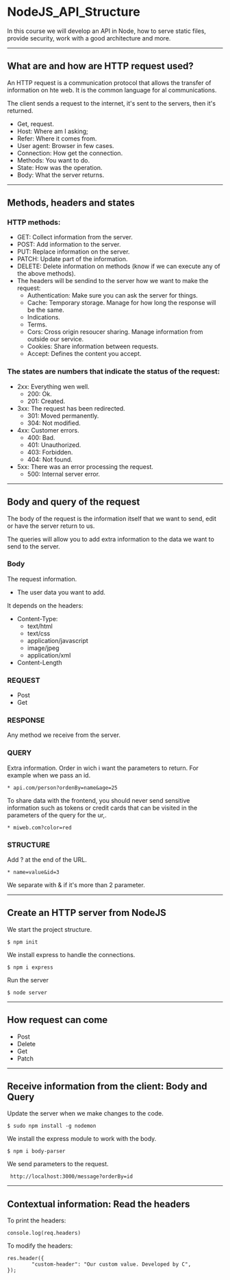 # NodeJS_API_Structure
In this course we will develop an API in Node, how to serve static files, provide security, work with a good architecture and more.

---
## What are and how are HTTP request used?
An HTTP request is a communication protocol that allows the transfer of information on hte web.
It is the common language for al communications.

The client sends a request to the internet, it's sent to the servers, then it's returned.

* Get, request.
* Host: Where am I asking;
* Refer: Where it comes from.
* User agent: Browser in few cases.
* Connection: How get the connection.
* Methods: You want to do.
* State: How was the operation.
* Body: What the server returns.

--- 
## Methods, headers and states
### HTTP methods:
* GET: Collect information from the server.
* POST: Add information to the server.
* PUT: Replace information on the server.
* PATCH: Update part of the information.
* DELETE: Delete information on methods (know if we can execute any of the above methods). 
* The headers will be sendind to the server how we want to make the request:
    * Authentication: Make sure you can ask the server for things.
    * Cache: Temporary storage. Manage for how long the response will be the same.
    * Indications.
    * Terms.
    * Cors: Cross origin resoucer sharing. Manage information from outside our service.
    * Cookies: Share information between requests.
    * Accept: Defines the content you accept.

### The states are numbers that indicate the status of the request:
* 2xx: Everything wen well.
    * 200: Ok.
    * 201: Created.
* 3xx: The request has been redirected.
    * 301: Moved permanently.
    * 304: Not modified.
* 4xx: Customer errors.
    * 400: Bad.
    * 401: Unauthorized.
    * 403: Forbidden.
    * 404: Not found.
* 5xx: There was an error processing the request.
    * 500: Internal server error.

---
## Body and query of the request
The body of the request is the information itself that we want to send, edit or have the server return to us.

The queries will allow you to add extra information to the data we want to send to the server.

### Body
The request information.
* The user data you want to add.

It depends on the headers:
* Content-Type:
    * text/html
    * text/css
    * application/javascript
    * image/jpeg
    * application/xml
* Content-Length

### REQUEST
* Post
* Get

### RESPONSE
Any method we receive from the server.

### QUERY
Extra information. Order in wich i want the parameters to return. For example when we pass an id.
```
* api.com/person?ordenBy=name&age=25
```

To share data with the frontend, you should never send sensitive information such as tokens or credit cards that can be visited in the parameters of the query for the ur,.
```
* miweb.com?color=red
```

### STRUCTURE
Add ? at the end of the URL.
```
* name=value&id=3
```

We separate with & if it's more than 2 parameter.

---
## Create an HTTP server from NodeJS
We start the project structure.
```
$ npm init
```

We install express to handle the connections.
```
$ npm i express
```

Run the server
```
$ node server
```

---
## How request can come
* Post
* Delete
* Get
* Patch

---
## Receive information from the client: Body and Query
Update the server when we make changes to the code.
```
$ sudo npm install -g nodemon
```

We install the express module to work with the body.
```
$ npm i body-parser
```

We send parameters to the request.
```
 http://localhost:3000/message?orderBy=id
```

---
## Contextual information: Read the headers
To print the headers:
```
console.log(req.headers)
```

To modify the headers:
```
res.header({
        "custom-header": "Our custom value. Developed by C",
});
```